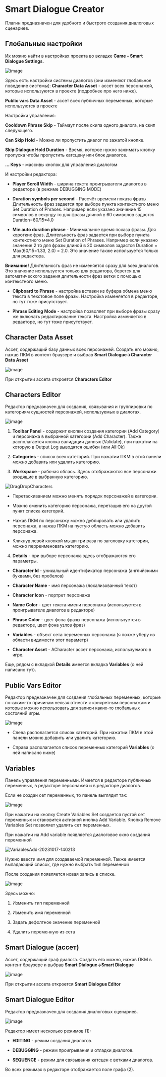 # Smart Dialogue Creator

Плагин предназначен для удобного и быстрого создания диалоговых сценариев.


## Глобальные настройки

Их можно найти в настройках проекта во вкладке **Game - Smart Dialogue Settings**.

![image](https://github.com/NIK0666/SDC_Documentation/assets/11288703/eb8e1f16-1b6e-43b1-a000-e8975416da35)

Здесь есть настройки системы диалогов (они изменяют глобальное поведение системы):
**Character Data Asset** - ассет всех персонажей, которые используются в проекте (подробнее про него ниже).

**Public vars Data Asset** - ассет всех публичных переменных, которые используются в проекте

Настройки управления:

**Cooldown Phrase Skip** - Таймаут после скипа одного диалога, на скип следующего.

**Can Skip Hold** - Можно ли пропустить диалог по зажатой кнопке.

**Skip Dialogue Hold Duration** - Время, которое нужно зажимать кнопку пропуска чтобы пропустить катсцену или блок диалогов.

**... Keys** - массивы кнопок для управления диалогом

И настройки редактора: 

- **Player Scroll Width** - ширина текста проигрывателя диалогов в редакторе (в режиме DEBUGGING MODE)

- **Duration symbols per second** - Рассчёт времени показа фразы. Длительность фраз задается при выборе пункта контекстного меню Set Duration of Phrases. Например если указано значение 15 символов в секунду то для фразы длиной в 60 символов задастся Duration=60/15=4.0

- **Min auto duration phrase** - Минимальное время показа фразы. Для коротких фраз. Длительность фраз задается при выборе пункта контекстного меню Set Duration of Phrases. Например если указано значение 2 то для фразы длиной в 20 символов задастся Duration = Max(60/15=1.33, 2.0) = 2.0. Это значение также используется только для редактора.

**Внимание!** Длительность фраз не изменяется сразу для всех диалогов. Это значение используется только для редактора, берется для автоматического задания длительности фраз ветки с помощью контекстного меню.

- **Clipboard to Phrase** - настройка вставки из буфера обмена меню текста в текстовое поле фразы. Настройка изменяется в редакторе, но тут тоже присутствует. 

- **Phrase Editing Mode** - настройка позволяет при выборе фразы сразу же включать редактирование текста. Настройка изменяется в редакторе, но тут тоже присутствует.


## Character Data Asset

Ассет, содержащий базу данных всех персонажей. Создать его можно, нажав ПКМ в контент браузере и выбрав **Smart Dialogue->Character Data Asset**

![image](https://github.com/NIK0666/SDC_Documentation/assets/11288703/d46a0aef-b6bf-4bc5-90a5-fe27dd976327)

При открытии ассета откроется **Characters Editor**


## Characters Editor

Редактор предназначен для создания, связывания и группировки по категориям сущностей персонажей, используемых в диалогах.

![image](https://github.com/NIK0666/SDC_Documentation/assets/11288703/70dc4004-0700-46f3-ad77-983800e99247)

1. **Toolbar Panel** - содержит кнопки создания категории (Add Category) и персонажа в выбранной категории (Add Character). Также располагается кнопка валидации данных (Validate), при нажатии на которую в Output Log выводятся ошибки (или All Ok)

2. **Categories** - список всех категорий. При нажатии ПКМ в этой панели можно добавить или удалить категорию.

3. **Workspace** - рабочая облась. Здесь отображаются все персонажи входящие в выбранную категорию.

![DragDropCharacters](https://github.com/NIK0666/SDC_Documentation/assets/11288703/f28f767d-9d4d-4712-abac-19b61e8b6fb0)

- Перетаскиванием можно менять порядок персонажей в категории.

- Можно сменить категорию персонажа, перетащив его на другой пункт списка категорий. 

- Нажав ПКМ по персонажу можно дублировать или удалить персонажа, а нажав ПКМ на пустую область можно добавить персонажа. 

- Кликнув левой кнопкой мыши три раза по заголовку категории, можно перреименовать категорию.

4. **Details** - при выборе персонажа здесь отображаются его параметры.

- **Character Id** - уникальный идентификатор персонажа (английскими буквами, без пробелов)

- **Character Name** - имя персонажа (локализованный текст)

- **Character Icon** - портрет персонажа 

- **Name Color** - цвет текста имени персонажа (используется в проигрывателе диалогов в редакторе)

- **Phrase Color** - цвет фона фразы персонажа (используется в редакторе, цвет фона узлов фраз)

- **Variables** - объект сета переменных персонажа (я позже уберу из области видимости этот параметр)

- **Character Asset** - ACharacter ассет персонажа, используемого в игре.

Еще, рядом с вкладкой **Details** имеется вкладка **Variables** (о ней написано тут).


## Public Vars Editor

Редактор предназначен для создания глобальных переменных, которые по каким-то причинам нельзя отнести к конкретным персонажам и которые можно использовать для записи каких-то глобальных состояний игры.

![image](https://github.com/NIK0666/SDC_Documentation/assets/11288703/34286a95-22ae-4027-a7b4-3ce82e22f88b)

- Слева располагается список категорий. При нажатии ПКМ в этой панели можно добавить или удалить категорию.

- Справа располагается список переменных категорий **Variables** (о ней написано ниже)


## Variables

Панель управления переменными. Имеется в редакторе публичных переменных, в редакторе персонажей и в редакторе диалогов. 

Если не создан сет переменных, то панель выглядит так:

![image](https://github.com/NIK0666/SDC_Documentation/assets/11288703/ee18f0ad-04a8-40fc-987f-0cd8b9ffa2db)

При нажатии на кнопку Create Variables Set создается пустой сет переменных и становится активной кнопка Add Variable. Кнопка Remove Variables Set позволяет удалить сет переменных.

При нажатии на Add variable появляется диалоговое окно создания переменной

![VariablesAdd-20231017-140213](https://github.com/NIK0666/SDC_Documentation/assets/11288703/ad0f16c9-3096-43dc-9250-3b112fb82d6a)

Нужно ввести имя для создаваемой переменной. Также имеется выпадающий список, где нужно выбрать тип переменной

После создания появляется новая запись в списке. 

![image](https://github.com/NIK0666/SDC_Documentation/assets/11288703/f81931f2-dec8-4ea2-8b9a-1a89266bdee4)

Здесь можно:

1. Изменить тип переменной

2. Изменить имя переменной

3. Задать дефолтное значение переменной

4. Удалить переменную из сета


## Smart Dialogue (ассет)

Ассет, содержащий граф диалога. Создать его можно, нажав ПКМ в контент браузере и выбрав **Smart Dialogue->Smart Dialogue**

![image](https://github.com/NIK0666/SDC_Documentation/assets/11288703/acb05a1a-0ea4-4c67-8f9d-86ca288ff1cb)

При открытии ассета откроется **Smart Dialogue Editor**


## Smart Dialogue Editor

Редактор предназначен для создания диалоговых сценариев.

![image](https://github.com/NIK0666/SDC_Documentation/assets/11288703/02083922-2956-4bfc-9ee1-9dffbd470aea)

Редактор имеет несколько режимов (1):

- **EDITING** - режим создания диалогов.

- **DEBUGGING** - режим проигрывания и отладки диалогов.

- **SEQUENCE** - режим для связывания катсцен с ветками диалогов.

Во всех режимах в редакторе отображается поле графа (2).
